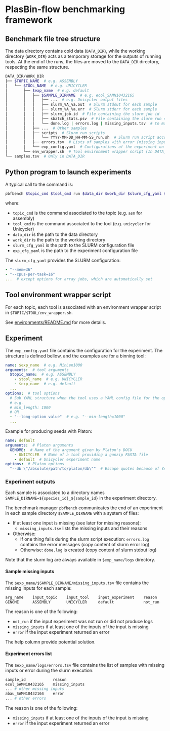 # PlasBin-flow benchmarking framework

## Benchmark file tree structure

The data directory contains cold data (`DATA_DIR`), while the working directory (`WORK_DIR`) acts as a temporary storage for the outputs of running tools.
At the end of the runs, the files are moved to the `DATA_DIR` directory, respecting the same structure.

```sh
DATA_DIR/WORK_DIR
├── $TOPIC_NAME  # e.g. ASSEMBLY
│   └── $TOOL_NAME  # e.g. UNICYCLER
│       ├── $exp_name  # e.g. default
│       │   ├── $SAMPLE_DIRNAME  # e.g. ecol_SAMN10432165
│       │   │   ├── ...  # e.g. Unicycler output files
│       │   │   ├── slurm_%A_%a.out  # Slurm stdout for each sample
│       │   │   ├── slurm_%A_%a.err  # Slurm stderr for each sample
│       │   │   ├── slurm_job.id  # File containing the slurm job id
│       │   │   ├── sbatch_stats.psv  # File containing the slurm run stats (Pipe Separated Value format)
│       │   │   └── done.log | errors.log | missing_inputs.tsv  # to mark the status of the sample experiment
│       │   ├── ...  # Other samples
│       │   ├── scripts  # Slurm run scripts
│       │   │   └── YYYY-MM-DD_HH-MM-SS_run.sh  # Slurm run script according to the horodatage
│       │   ├── errors.tsv  # Lists of samples with error (missing inputs or error during slurm run)
│       │   └── exp_config.yaml  # Configurations of the experiment on the tool for the topic
│       └── env_wrapper.sh  # Tool environment wrapper script (In DATA_DIR tree, mirrored in WORK_DIR tree)
└── samples.tsv  # Only in DATA_DIR
```

## Python program to launch experiments

A typical call to the command is:
<!-- DOCU fix command args order -->
```sh
pbfbench $topic_cmd $tool_cmd run $data_dir $work_dir $slurm_cfg_yaml $exp_cfg_yaml [--rerun]
```

where:

* `topic_cmd` is the command associated to the topic (e.g. `asm` for assembly)
* `tool_cmd` is the command associated to the tool (e.g. `unicycler` for Unicycler)
* `data_dir` is the path to the data directory
* `work_dir` is the path to the working directory
* `slurm_cfg_yaml` is the path to the SLURM configuration file
* `exp_cfg_yaml` is the path to the experiment configuration file

The `slurm_cfg_yaml` provides the SLURM configuration:

```yaml
- "--mem=36"
- "--cpus-per-task=16"
...  # except options for array jobs, which are automatically set
```

## Tool environment wrapper script

For each topic, each tool is associated with an environment wrapper script in `$TOPIC/$TOOL/env_wrapper.sh`.

See [environments/README.md](environments/README.md) for more details.

## Experiment

The `exp_config.yaml` file contains the configuration for the experiment.
The structure is defined bellow, and the examples are for a binning tool:

```yaml
name: $exp_name  # e.g. MinLen1000
arguments:  # tool arguments
  $topic_name:  # e.g. ASSEMBLY
    - $tool_name  # e.g. UNICYCLER
    - $exp_name  # e.g. default
  ...
options:  # tool options
  # Sub YAML structure when the tool uses a YAML config file for the options
  # e.g.
  # min_length: 1000
  # OR
  - "--long-option value"  # e.g. "--min-length=1000"
  ...
```

Example for producing seeds with Platon:

```yaml
name: default
arguments:  # Platon arguments
  GENOME:  # Name of the argument given by Platon's DOCU
    - UNICYCLER  # Name of a tool providing a gunzip FASTA file
    - default  # Unicycler experiment name
options:  # Platon options
  "--db \"/absolute/path/to/platon/db\""  # Escape quotes because of YAML
```

### Experiment outputs

Each sample is associated to a directory names `SAMPLE_DIRNAME=${species_id}_${sample_id}` in the experiment directory.

The benchmark manager `pbfbench` communicates the end of an experiment in each sample directory `$SAMPLE_DIRNAME` with a system of files:

* If at least one input is missing (see later for missing reasons):
  * `missing_inputs.tsv` lists the missing inputs and their reasons
* Otherwise:
  * If one thing fails during the slurm script execution: `errors.log` contains the error messages (copy content of slurm error log)
  * Otherwise: `done.log` is created (copy content of slurm stdout log)

Note that the slurm log are always available in `$exp_name/logs` directory.

#### Sample missing inputs

The `$exp_name/$SAMPLE_DIRNAME/missing_inputs.tsv` file contains the missing inputs for each sample:

```html
arg_name    input_topic    input_tool    input_experiment    reason    help
GENOME      ASSEMBLY       UNICYCLER     default             not_run   "pbfbench asm unicycler run --help"
```

The reason is one of the following:

* `not_run` if the input experiment was not run or did not produce logs
* `missing_inputs` if at least one of the inputs of the input is missing
* `error` if the input experiment returned an error

The help column provide potential solution.

#### Experiment errors list

<!-- TODO generalize OR NOT format and do it -->

The `$exp_name/logs/errors.tsv` file contains the list of samples with missing inputs or error during the slurm execution:

```python
sample_id            reason
ecol_SAMN10432165    missing_inputs
... # other missing inputs
abau_SAMN10432164    error
... # other errors
```

The reason is one of the following:

* `missing_inputs` if at least one of the inputs of the input is missing
* `error` if the input experiment returned an error
